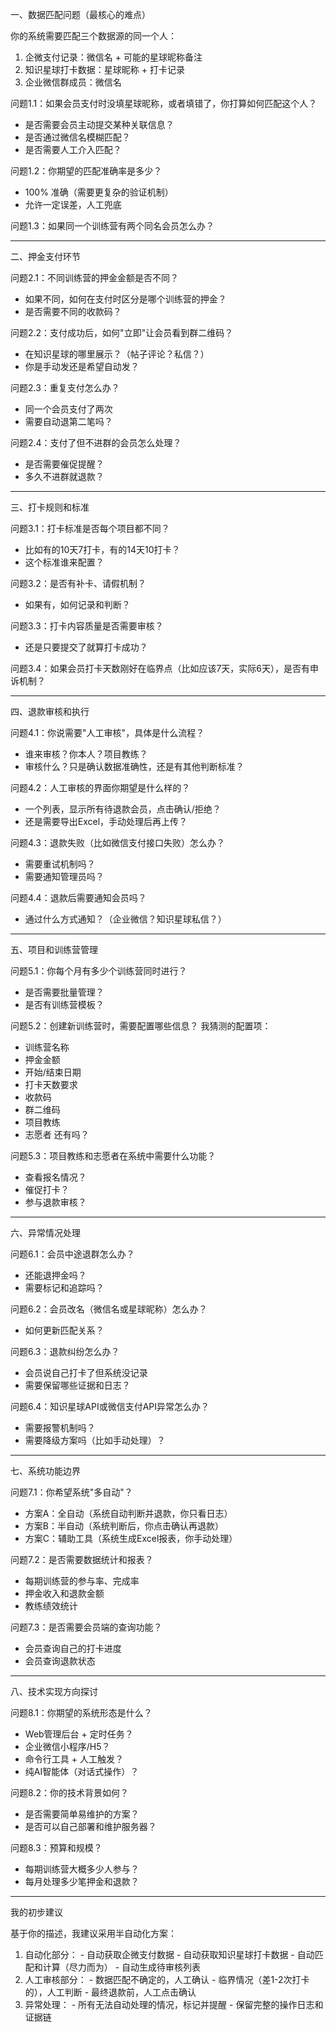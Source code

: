 一、数据匹配问题（最核心的难点）

  你的系统需要匹配三个数据源的同一个人：
  1. 企微支付记录：微信名 + 可能的星球昵称备注
  2. 知识星球打卡数据：星球昵称 + 打卡记录
  3. 企业微信群成员：微信名

  问题1.1：如果会员支付时没填星球昵称，或者填错了，你打算如何匹配这个人？
  - 是否需要会员主动提交某种关联信息？
  - 是否通过微信名模糊匹配？
  - 是否需要人工介入匹配？

  问题1.2：你期望的匹配准确率是多少？
  - 100% 准确（需要更复杂的验证机制）
  - 允许一定误差，人工兜底

  问题1.3：如果同一个训练营有两个同名会员怎么办？

  ---
  二、押金支付环节

  问题2.1：不同训练营的押金金额是否不同？
  - 如果不同，如何在支付时区分是哪个训练营的押金？
  - 是否需要不同的收款码？

  问题2.2：支付成功后，如何"立即"让会员看到群二维码？
  - 在知识星球的哪里展示？（帖子评论？私信？）
  - 你是手动发还是希望自动发？

  问题2.3：重复支付怎么办？
  - 同一个会员支付了两次
  - 需要自动退第二笔吗？

  问题2.4：支付了但不进群的会员怎么处理？
  - 是否需要催促提醒？
  - 多久不进群就退款？

  ---
  三、打卡规则和标准

  问题3.1：打卡标准是否每个项目都不同？
  - 比如有的10天7打卡，有的14天10打卡？
  - 这个标准谁来配置？

  问题3.2：是否有补卡、请假机制？
  - 如果有，如何记录和判断？

  问题3.3：打卡内容质量是否需要审核？
  - 还是只要提交了就算打卡成功？

  问题3.4：如果会员打卡天数刚好在临界点（比如应该7天，实际6天），是否有申诉机制？

  ---
  四、退款审核和执行

  问题4.1：你说需要"人工审核"，具体是什么流程？
  - 谁来审核？你本人？项目教练？
  - 审核什么？只是确认数据准确性，还是有其他判断标准？

  问题4.2：人工审核的界面你期望是什么样的？
  - 一个列表，显示所有待退款会员，点击确认/拒绝？
  - 还是需要导出Excel，手动处理后再上传？

  问题4.3：退款失败（比如微信支付接口失败）怎么办？
  - 需要重试机制吗？
  - 需要通知管理员吗？

  问题4.4：退款后需要通知会员吗？
  - 通过什么方式通知？（企业微信？知识星球私信？）

  ---
  五、项目和训练营管理

  问题5.1：你每个月有多少个训练营同时进行？
  - 是否需要批量管理？
  - 是否有训练营模板？

  问题5.2：创建新训练营时，需要配置哪些信息？
  我猜测的配置项：
  - 训练营名称
  - 押金金额
  - 开始/结束日期
  - 打卡天数要求
  - 收款码
  - 群二维码
  - 项目教练
  - 志愿者
  还有吗？

  问题5.3：项目教练和志愿者在系统中需要什么功能？
  - 查看报名情况？
  - 催促打卡？
  - 参与退款审核？

  ---
  六、异常情况处理

  问题6.1：会员中途退群怎么办？
  - 还能退押金吗？
  - 需要标记和追踪吗？

  问题6.2：会员改名（微信名或星球昵称）怎么办？
  - 如何更新匹配关系？

  问题6.3：退款纠纷怎么办？
  - 会员说自己打卡了但系统没记录
  - 需要保留哪些证据和日志？

  问题6.4：知识星球API或微信支付API异常怎么办？
  - 需要报警机制吗？
  - 需要降级方案吗（比如手动处理）？

  ---
  七、系统功能边界

  问题7.1：你希望系统"多自动"？
  - 方案A：全自动（系统自动判断并退款，你只看日志）
  - 方案B：半自动（系统判断后，你点击确认再退款）
  - 方案C：辅助工具（系统生成Excel报表，你手动处理）

  问题7.2：是否需要数据统计和报表？
  - 每期训练营的参与率、完成率
  - 押金收入和退款金额
  - 教练绩效统计

  问题7.3：是否需要会员端的查询功能？
  - 会员查询自己的打卡进度
  - 会员查询退款状态

  ---
  八、技术实现方向探讨

  问题8.1：你期望的系统形态是什么？
  - Web管理后台 + 定时任务？
  - 企业微信小程序/H5？
  - 命令行工具 + 人工触发？
  - 纯AI智能体（对话式操作）？

  问题8.2：你的技术背景如何？
  - 是否需要简单易维护的方案？
  - 是否可以自己部署和维护服务器？

  问题8.3：预算和规模？
  - 每期训练营大概多少人参与？
  - 每月处理多少笔押金和退款？

  ---
  我的初步建议

  基于你的描述，我建议采用半自动化方案：

  1. 自动化部分：
    - 自动获取企微支付数据
    - 自动获取知识星球打卡数据
    - 自动匹配和计算（尽力而为）
    - 自动生成待审核列表
  2. 人工审核部分：
    - 数据匹配不确定的，人工确认
    - 临界情况（差1-2次打卡的），人工判断
    - 最终退款前，人工点击确认
  3. 异常处理：
    - 所有无法自动处理的情况，标记并提醒
    - 保留完整的操作日志和证据链